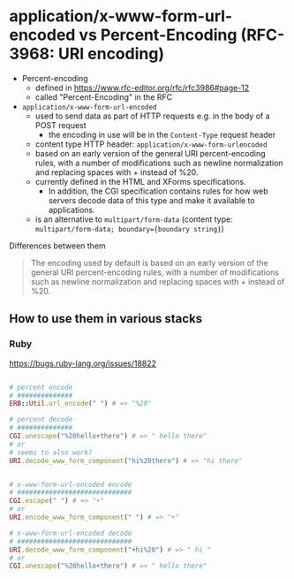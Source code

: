 # application/x-www-form-url-encoded vs Percent-Encoding (RFC-3968: URI encoding)

* Percent-encoding
    * defined in https://www.rfc-editor.org/rfc/rfc3986#page-12
    * called "Percent-Encoding" in the RFC
* `application/x-www-form-url-encoded`
    * used to send data as part of HTTP requests e.g. in the body of a POST request
        * the encoding in use will be in the `Content-Type` request header
    * content type HTTP header: `application/x-www-form-urlencoded`
    * based on an early version of the general URI percent-encoding rules, with a number of modifications such as newline normalization and replacing spaces with + instead of %20.
    * currently defined in the HTML and XForms specifications.
        * In addition, the CGI specification contains rules for how web servers decode data of this type and make it available to applications.
    * is an alternative to `multipart/form-data` (content type: `multipart/form-data; boundary={boundary string}`)

Differences between them

> The encoding used by default is based on an early version of the general URI percent-encoding rules, with a number of modifications such as newline normalization and replacing spaces with + instead of %20.


## How to use them in various stacks

### Ruby

https://bugs.ruby-lang.org/issues/18822

```ruby

# percent encode
# ##############
ERB::Util.url_encode(" ") # => "%20"

# percent decode
# ##############
CGI.unescape("%20hello+there") # => " hello there"
# or
# seems to also work?
URI.decode_www_form_component("hi%20there") # => "hi there"


# x-www-form-url-encoded encode
# #############################
CGI.escape(" ") # => "+"
# or
URI.encode_www_form_component(" ") # => "+"

# x-www-form-url-encoded decode
# #############################
URI.decode_www_form_component("+hi%20") # => " hi "
# or
CGI.unescape("%20hello+there") # => " hello there"
```